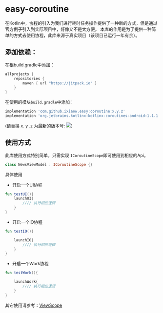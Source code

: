 # easy-coroutine

在Kotlin中，协程的引入为我们进行耗时任务操作提供了一种新的方式，但是通过官方例子引入到实际项目中，好像又不是太方便。
本库的作用是为了提供一种简单的方式去使用协程，此库来源于真实项目（该项目已运行一年有余）。

## 添加依赖：

在根build.gradle中添加：

```groovy
allprojects {
    repositories {
        maven { url "https://jitpack.io" }
    }
}
```

在使用的模块`build.gradle`中添加：

```groovy
implementation 'com.github.ixiaow.easy:coroutine:x.y.z'
implementation 'org.jetbrains.kotlinx:kotlinx-coroutines-android:1.1.1'
```

(请替换 x. y .z 为最新的版本号: ![](https://jitpack.io/v/ixiaow/easy.svg))

## 使用方式

此库使用方式特别简单，只需实现 `ICoroutineScope`即可使用到相应的Api。

```kotlin
class NewsViewModel : ICoroutineScope {}
```

具体使用

- 开启一个UI协程

```kotlin
fun testUI(){
    launchUI{
        //// 执行相应逻辑
    }
}
```

- 开启一个IO协程

```kotlin
fun testIO(){

    launchIO{
        //// 执行相应逻辑
    }
}
```

- 开启一个Work协程

```kotlin
fun testWork(){

    launchWork{
        //// 执行相应逻辑
    }
}
```

其它使用请参考：[ViewScope](https://github.com/ixiaow/easy/blob/master/coroutine/src/main/java/com/github/ixiaow/coroutine/ViewScope.kt)